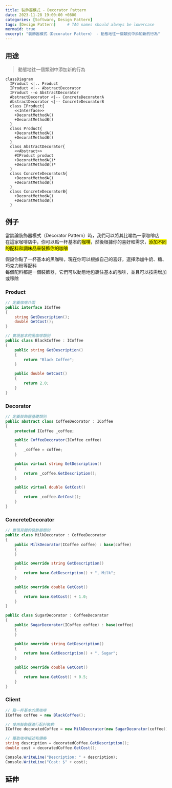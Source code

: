 ```yaml
---
title: 裝飾器模式 - Decorator Pattern
date: 2023-11-28 19:00:00 +0800
categories: [Software, Design Pattern]
tags: [Design Pattern]     # TAG names should always be lowercase
mermaid: true
excerpt: "裝飾器模式（Decorator Pattern） - 動態地往一個類別中添加新的行為"
---
```



## 用途

> 動態地往一個類別中添加新的行為

```mermaid
classDiagram
  IProduct <|.. Product
  IProduct <|-- AbstractDecorator
  IProduct --o AbstractDecorator
  AbstractDecorator <|-- ConcreteDecoratorA
  AbstractDecorator <|-- ConcreteDecoratorB
  class IProduct{
    <<Interface>>
    +DecoratMethodA()
    +DecoratMethodB()
  }
  class Product{
    +DecoratMethodA()
    +DecoratMethodB()
  }
  class AbstractDecorator{
    <<Abstract>>
    #IProduct product
    +DecoratMethodA()*
    +DecoratMethodB()*
  }
  class ConcreteDecoratorA{
    +DecoratMethodA()
    +DecoratMethodB()
  }
  class ConcreteDecoratorB{
    +DecoratMethodA()
    +DecoratMethodB()
  }
```

## 例子

當談論裝飾器模式（Decorator Pattern）時，我們可以將其比喻為一家咖啡店<br>
在這家咖啡店中，你可以點一杯基本的<mark>咖啡</mark>，然後根據你的喜好和需求，<mark>添加不同的配料和調味品來裝飾你的咖啡</mark>

假設你點了一杯基本的黑咖啡，現在你可以根據自己的喜好，選擇添加牛奶、糖、巧克力粉等配料<br>
每個配料都是一個裝飾器，它們可以動態地包裹住基本的咖啡，並且可以按需增加或移除

### Product

```cs
// 定義咖啡介面
public interface ICoffee
{
    string GetDescription();
    double GetCost();
}
```

```cs
// 實現基本的黑咖啡類別
public class BlackCoffee : ICoffee
{
    public string GetDescription()
    {
        return "Black Coffee";
    }

    public double GetCost()
    {
        return 2.0;
    }
}
```

### Decorator

```cs
// 定義裝飾器基礎類別
public abstract class CoffeeDecorator : ICoffee
{
    protected ICoffee _coffee;

    public CoffeeDecorator(ICoffee coffee)
    {
        _coffee = coffee;
    }

    public virtual string GetDescription()
    {
        return _coffee.GetDescription();
    }

    public virtual double GetCost()
    {
        return _coffee.GetCost();
    }
}
```

### ConcreteDecorator

```cs
// 實現具體的裝飾器類別
public class MilkDecorator : CoffeeDecorator
{
    public MilkDecorator(ICoffee coffee) : base(coffee)
    {
    }

    public override string GetDescription()
    {
        return base.GetDescription() + ", Milk";
    }

    public override double GetCost()
    {
        return base.GetCost() + 1.0;
    }
}

```

```cs
public class SugarDecorator : CoffeeDecorator
{
    public SugarDecorator(ICoffee coffee) : base(coffee)
    {
    }

    public override string GetDescription()
    {
        return base.GetDescription() + ", Sugar";
    }

    public override double GetCost()
    {
        return base.GetCost() + 0.5;
    }
}
```

### Client

```cs
// 點一杯基本的黑咖啡
ICoffee coffee = new BlackCoffee();

// 使用裝飾器進行配料裝飾
ICoffee decoratedCoffee = new MilkDecorator(new SugarDecorator(coffee));

// 獲取咖啡描述和價格
string description = decoratedCoffee.GetDescription();
double cost = decoratedCoffee.GetCost();

Console.WriteLine("Description: " + description);
Console.WriteLine("Cost: $" + cost);
```

## 延伸
